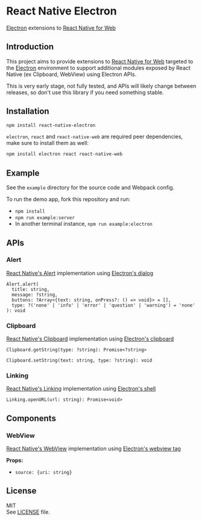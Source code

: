 # React Native Electron

[Electron](http://electron.atom.io/) extensions to [React Native for Web](https://github.com/necolas/react-native-web)

## Introduction

This project aims to provide extensions to [React Native for Web](https://github.com/necolas/react-native-web) targeted to the [Electron](http://electron.atom.io/) environment to support additional modules exposed by React Native (ex Clipboard, WebView) using Electron APIs.

This is very early stage, not fully tested, and APIs will likely change between releases, so don't use this library if you need something stable.

## Installation

```sh
npm install react-native-electron
```

`electron`, `react` and `react-native-web` are required peer dependencies, make sure to install them as well:

```sh
npm install electron react react-native-web
```

## Example

See the `example` directory for the source code and Webpack config.

To run the demo app, fork this repository and run:

- `npm install`
- `npm run example:server`
- In another terminal instance, `npm run example:electron`

## APIs

### Alert

[React Native's Alert](https://facebook.github.io/react-native/docs/alert.html) implementation using [Electron's dialog](http://electron.atom.io/docs/api/dialog/)

```
Alert.alert(
  title: string,
  message: ?string,
  buttons: ?Array<{text: string, onPress?: () => void}> = [],
  type: ?('none' | 'info' | 'error' | 'question' | 'warning') = 'none'
): void
```

### Clipboard

[React Native's Clipboard](https://facebook.github.io/react-native/docs/clipboard.html) implementation using [Electron's clipboard](http://electron.atom.io/docs/api/clipboard/)

`Clipboard.getString(type: ?string): Promise<?string>`

`Clipboard.setString(text: string, type: ?string): void`

### Linking

[React Native's Linking](https://facebook.github.io/react-native/docs/linking.html) implementation using [Electron's shell](http://electron.atom.io/docs/api/shell/)

`Linking.openURL(url: string): Promise<void>`

## Components

### WebView

[React Native's WebView](https://facebook.github.io/react-native/docs/webview.html) implementation using [Electron's webview tag](http://electron.atom.io/docs/api/web-view-tag/)

**Props:**

- `source: {uri: string}`

## License

MIT  
See [LICENSE](LICENSE) file.
